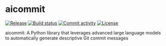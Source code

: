# aicommit

[![Release](https://img.shields.io/github/v/release/belingud/aicommit)](https://img.shields.io/github/v/release/belingud/aicommit)
[![Build status](https://img.shields.io/github/actions/workflow/status/belingud/aicommit/main.yml?branch=main)](https://github.com/belingud/aicommit/actions/workflows/main.yml?query=branch%3Amain)
[![Commit activity](https://img.shields.io/github/commit-activity/m/belingud/aicommit)](https://img.shields.io/github/commit-activity/m/belingud/aicommit)
[![License](https://img.shields.io/github/license/belingud/aicommit)](https://img.shields.io/github/license/belingud/aicommit)

aicommit: A Python library that leverages advanced large language models to automatically generate descriptive Git commit messages
